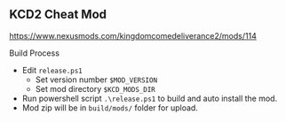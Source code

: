 ## KCD2 Cheat Mod
https://www.nexusmods.com/kingdomcomedeliverance2/mods/114

Build Process
- Edit `release.ps1`
    - Set version number `$MOD_VERSION`
    - Set mod directory `$KCD_MODS_DIR`
- Run powershell script `.\release.ps1` to build and auto install the mod.
- Mod zip will be in `build/mods/` folder for upload.
